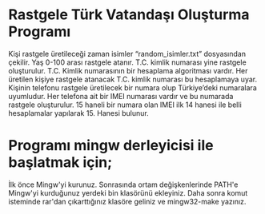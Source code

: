 # Rastgele Türk Vatandaşı Oluşturma Programı

Kişi rastgele üretileceği zaman isimler “random_isimler.txt” dosyasından çekilir. Yaş 0-100 arası rastgele atanır. T.C. kimlik numarası yine rastgele oluşturulur. T.C. Kimlik numarasının bir hesaplama algoritması vardır. Her üretilen kişiye rastgele atanacak T.C. kimlik numarası bu hesaplamaya uyar. Kişinin telefonu rastgele üretilecek bir numara olup Türkiye’deki numaralara uyumludur. Her telefona ait bir IMEI numarası vardır ve bu numarada rastgele oluşturulur. 15 haneli bir numara olan IMEI ilk 14 hanesi ile belli hesaplamalar yapılarak 15. Hanesi bulunur.

# Programı mingw derleyicisi ile başlatmak için; 
İlk önce Mingw'yi kurunuz.
Sonrasında ortam değişkenlerinde PATH'e Mingw'yi kurduğunuz yerdeki bin klasörünü ekleyiniz.
Daha sonra komut isteminde rar'dan çıkarttığınız klasöre geliniz ve mingw32-make yazınız.
